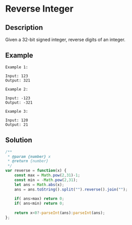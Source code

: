 # Reverse Integer

## Description

Given a 32-bit signed integer, reverse digits of an integer.

## Example
```
Example 1:

Input: 123
Output: 321

Example 2:

Input: -123
Output: -321

Example 3:

Input: 120
Output: 21

```


## Solution
```javascript
/**
 * @param {number} x
 * @return {number}
 */
var reverse = function(x) {
    const max = Math.pow(2,31)-1;
    const min = -Math.pow(2,31);
    let ans = Math.abs(x);
    ans = ans.toString().split("").reverse().join("");
    
    if( ans>max) return 0;
    if( ans<min) return 0;
    
    return x<0?-parseInt(ans):parseInt(ans);
};
```